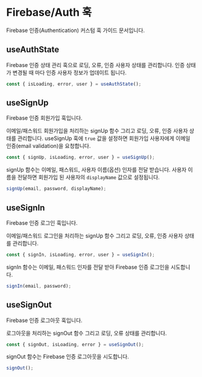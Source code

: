 # Firebase/Auth 훅

Firebase 인증(Authentication) 커스텀 훅 가이드 문서입니다.

## useAuthState

Firebase 인증 상태 관리 훅으로 로딩, 오류, 인증 사용자 상태를 관리합니다.
인증 상태가 변경될 때 마다 인증 사용자 정보가 업데이트 됩니다.

```jsx
const { isLoading, error, user } = useAuthState();
```

## useSignUp

Firebase 인증 회원가입 훅입니다.

이메일/패스워드 회원가입을 처리하는 signUp 함수 그리고 로딩, 오류, 인증 사용자 상태를 관리합니다.
useSignUp 훅에 `true` 값을 설정하면 회원가입 사용자에게 이메일 인증(email validation)을 요청합니다.

```jsx
const { signUp, isLoading, error, user } = useSignUp();
```

signUp 함수는 이메일, 패스워드, 사용자 이름(옵션) 인자를 전달 받습니다.
사용자 이름을 전달하면 회원가입 된 사용자의 `displayName` 값으로 설정됩니다.

```jsx
signUp(email, password, displayName);
```

## useSignIn

Firebase 인증 로그인 훅입니다.

이메일/패스워드 로그인을 처리하는 signUp 함수 그리고 로딩, 오류, 인증 사용자 상태를 관리합니다.

```jsx
const { signIn, isLoading, error, user } = useSignIn();
```

signIn 함수는 이메일, 패스워드 인자를 전달 받아 Firebase 인증 로그인을 시도합니다.

```jsx
signIn(email, password);
```

## useSignOut

Firebase 인증 로그아웃 훅입니다.

로그아웃을 처리하는 signOut 함수 그리고 로딩, 오류 상태를 관리합니다.

```jsx
const { signOut, isLoading, error } = useSignOut();
```

signOut 함수는 Firebase 인증 로그아웃을 시도합니다.

```jsx
signOut();
```

